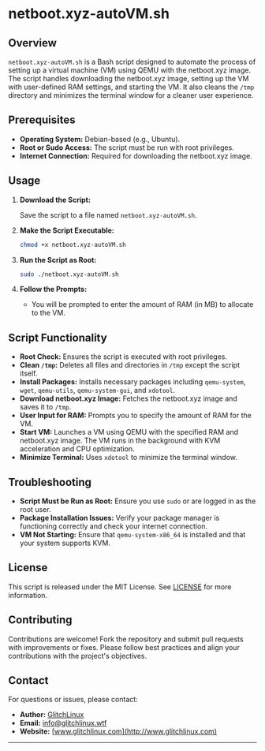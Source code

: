 # netboot.xyz-autoVM.sh

## Overview

`netboot.xyz-autoVM.sh` is a Bash script designed to automate the process of setting up a virtual machine (VM) using QEMU with the netboot.xyz image. The script handles downloading the netboot.xyz image, setting up the VM with user-defined RAM settings, and starting the VM. It also cleans the `/tmp` directory and minimizes the terminal window for a cleaner user experience.

## Prerequisites

- **Operating System:** Debian-based (e.g., Ubuntu).
- **Root or Sudo Access:** The script must be run with root privileges.
- **Internet Connection:** Required for downloading the netboot.xyz image.

## Usage

1. **Download the Script:**

   Save the script to a file named `netboot.xyz-autoVM.sh`.

2. **Make the Script Executable:**

   ```bash
   chmod +x netboot.xyz-autoVM.sh
   ```

3. **Run the Script as Root:**

   ```bash
   sudo ./netboot.xyz-autoVM.sh
   ```

4. **Follow the Prompts:**

   - You will be prompted to enter the amount of RAM (in MB) to allocate to the VM.

## Script Functionality

- **Root Check:** Ensures the script is executed with root privileges.
- **Clean `/tmp`:** Deletes all files and directories in `/tmp` except the script itself.
- **Install Packages:** Installs necessary packages including `qemu-system`, `wget`, `qemu-utils`, `qemu-system-gui`, and `xdotool`.
- **Download netboot.xyz Image:** Fetches the netboot.xyz image and saves it to `/tmp`.
- **User Input for RAM:** Prompts you to specify the amount of RAM for the VM.
- **Start VM:** Launches a VM using QEMU with the specified RAM and netboot.xyz image. The VM runs in the background with KVM acceleration and CPU optimization.
- **Minimize Terminal:** Uses `xdotool` to minimize the terminal window.

## Troubleshooting

- **Script Must be Run as Root:** Ensure you use `sudo` or are logged in as the root user.
- **Package Installation Issues:** Verify your package manager is functioning correctly and check your internet connection.
- **VM Not Starting:** Ensure that `qemu-system-x86_64` is installed and that your system supports KVM.

## License

This script is released under the MIT License. See [LICENSE](LICENSE) for more information.

## Contributing

Contributions are welcome! Fork the repository and submit pull requests with improvements or fixes. Please follow best practices and align your contributions with the project's objectives.

## Contact

For questions or issues, please contact:

- **Author:** [GlitchLinux](https://github.com/GlitchLinux)
- **Email:** [info@glitchlinux.wtf](mailto:info@glitchlinux.wtf)
- **Website:** [www.glitchlinux.com](http://www.glitchlinux.com)

---

